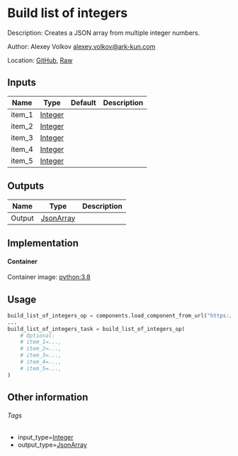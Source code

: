 <!-- BEGIN_GENERATED_CONTENT -->
# Build list of integers

Description: Creates a JSON array from multiple integer numbers.

Author: Alexey Volkov <alexey.volkov@ark-kun.com>

Location: [GitHub](https://github.com/Ark-kun/pipeline_components/blob/master/components/json/Build_list_of_integers/component.yaml), [Raw](https://raw.githubusercontent.com/Ark-kun/pipeline_components/master/components/json/Build_list_of_integers/component.yaml)

## Inputs

|Name|Type|Default|Description|
|-|-|-|-|
|item_1|[Integer]|||
|item_2|[Integer]|||
|item_3|[Integer]|||
|item_4|[Integer]|||
|item_5|[Integer]|||

## Outputs

|Name|Type|Description|
|-|-|-|
|Output|[JsonArray]||

## Implementation

#### Container

Container image: [python:3.8](https://hub.docker.com/r/_/python)

## Usage

```python
build_list_of_integers_op = components.load_component_from_url("https://raw.githubusercontent.com/Ark-kun/pipeline_components/master/components/json/Build_list_of_integers/component.yaml")
...
build_list_of_integers_task = build_list_of_integers_op(
    # Optional:
    # item_1=...,
    # item_2=...,
    # item_3=...,
    # item_4=...,
    # item_5=...,
)
```

## Other information

###### Tags

* input_type=[Integer]
* output_type=[JsonArray]

[Integer]: https://github.com/Ark-kun/pipeline_components/tree/master/types/Integer
[JsonArray]: https://github.com/Ark-kun/pipeline_components/tree/master/types/JsonArray
<!-- END_GENERATED_CONTENT -->
